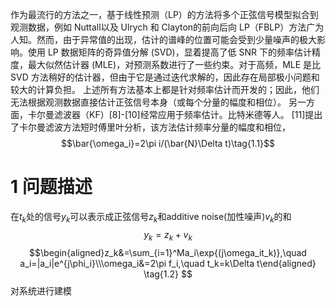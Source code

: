 作为最流行的方法之一，基于线性预测（LP）的方法将多个正弦信号模型拟合到观测数据，例如 Nuttall以及 Ulrych 和 Clayton的前向后向 LP（FBLP）方法广为人知。然而，由于异常值的出现，估计的谱峰的位置可能会受到少量噪声的极大影响。使用 LP 数据矩阵的奇异值分解 (SVD)，显着提高了低 SNR 下的频率估计精度，最大似然估计器 (MLE)，对预测系数进行了一些约束。对于高频，MLE 是比 SVD 方法稍好的估计器，但由于它是通过迭代求解的，因此存在局部极小问题和较大的计算负担。
上述所有方法基本上都是针对频率估计而开发的；因此，他们无法根据观测数据直接估计正弦信号本身（或每个分量的幅度和相位）。
另一方面，卡尔曼滤波器（KF）[8]-[10]经常应用于频率估计。比特米德等人。 [11]提出了卡尔曼滤波方法短时傅里叶分析，该方法估计频率分量的幅度和相位，
$$\bar{\omega_i}=2\pi i/(\bar{N}\Delta t)\tag{1.1}$$
# 1 问题描述
在$t_{k}$处的信号$y_{k}$可以表示成正弦信号$z_{k}$和additive noise(加性噪声)$v_{k}$的和
$$y_{k}=z_{k}+v_{k}\tag{1.1}$$
$$\begin{aligned}z_k&=\sum_{i=1}^Ma_i\exp{(j\omega_it_k)},\quad a_i=|a_i|e^{j\phi_i}\\\omega_i&=2\pi f_i,\quad t_k=k\Delta t\end{aligned}
\tag{1.2}
$$
对系统进行建模
$$$$